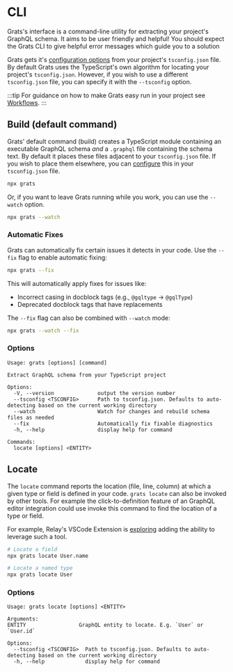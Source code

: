 # CLI

Grats's interface is a command-line utility for extracting your project's GraphQL schema. It aims to be user friendly and helpful! You should expect the Grats CLI to give helpful error messages which guide you to a solution

Grats gets it's [configuration options](./03-configuration.mdx) from your project's `tsconfig.json` file. By default Grats uses the TypeScript's own algorithm for locating your project's `tsconfig.json`. However, if you wish to use a different `tsconfig.json` file, you can specify it with the `--tsconfig` option.

:::tip
For guidance on how to make Grats easy run in your project see [Workflows](../05-guides/01-workflows.md).
:::

## Build (default command)

Grats' default command (build) creates a TypeScript module containing an executable GraphQL schema _and_ a `.graphql` file containing the schema text. By default it places these files adjacent to your `tsconfig.json` file. If you wish to place them elsewhere, you can [configure](./03-configuration.mdx) this in your `tsconfig.json` file.

```bash
npx grats
```

Or, if you want to leave Grats running while you work, you can use the `--watch` option.

```bash
npx grats --watch
```

### Automatic Fixes

Grats can automatically fix certain issues it detects in your code. Use the `--fix` flag to enable automatic fixing:

```bash
npx grats --fix
```

This will automatically apply fixes for issues like:

- Incorrect casing in docblock tags (e.g., `@gqltype` → `@gqlType`)
- Deprecated docblock tags that have replacements

The `--fix` flag can also be combined with `--watch` mode:

```bash
npx grats --watch --fix
```

### Options

```
Usage: grats [options] [command]

Extract GraphQL schema from your TypeScript project

Options:
  -V, --version              output the version number
  --tsconfig <TSCONFIG>      Path to tsconfig.json. Defaults to auto-detecting based on the current working directory
  --watch                    Watch for changes and rebuild schema files as needed
  --fix                      Automatically fix fixable diagnostics
  -h, --help                 display help for command

Commands:
  locate [options] <ENTITY>
```

## Locate

The `locate` command reports the location (file, line, column) at which a given type or field is defined in your code. `grats locate` can also be invoked by other tools. For example the click-to-definition feature of an GraphQL editor integration could use invoke this command to find the location of a type or field.

For example, Relay's VSCode Extension is [exploring](https://github.com/facebook/relay/pull/4434) adding the ability to leverage such a tool.

```bash
# Locate a field
npx grats locate User.name

# Locate a named type
npx grats locate User
```

### Options

```
Usage: grats locate [options] <ENTITY>

Arguments:
ENTITY                 GraphQL entity to locate. E.g. `User` or `User.id`

Options:
  --tsconfig <TSCONFIG>  Path to tsconfig.json. Defaults to auto-detecting based on the current working directory
  -h, --help             display help for command
```
